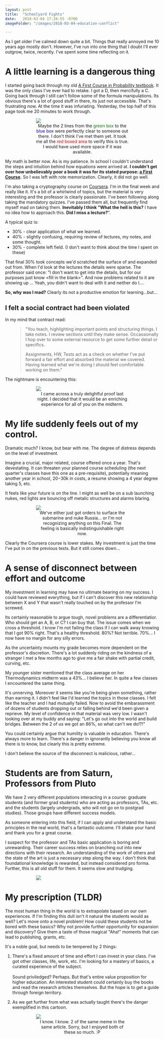 ```yaml
---
layout: post
title:  "Schoolyard Fights"
date:   2018-03-04 17:26:55 -0700
imageFolder: "/images/2018-03-04-education-conflict"

---
```


<style>
	figure{
		width:60%; 
		margin:0px auto 10px auto; 
		display:block
	}
	figcaption {
		text-align: center;
	}
</style>

As I get older I've calmed down quite a bit. Things that really annoyed me 10 years ago mostly don't. However, I've run into one thing that I doubt 
I'll ever outgrow, twice, recently. I've spent some time reflecting on it. 

# A little learning is a dangerous thing

I started going back through my old <a href="https://www.amazon.com/First-Course-Probability-8th/dp/013603313X/">A First Course in Probability textbook</a>. 
It was the only class I've ever had to retake. I got a D, then mercifully a C. Going back through I still can't follow some 
of the formula manipulations. Its obvious there's a lot of good stuff in there, its just not accessible. That's frustrating now. At the time it was 
infuriating. Yesterday, the top half of this page took me 20 minutes to work through. 

<figure>
	<img src='{{ page.imageFolder }}/RossBookWithNotes.jpg'>
    <figcaption>Maybe the 2 lines from the <span style="color:green">green box</span> to the <span style="color:blue">blue box</span> were perfectly 
	clear to someone out there. I don't think I've met them yet. It took me all the <span style="color:red">red boxed area</span> to verify this is true. 
	I would have used more space if it was available. </figcaption>
</figure>

My math is better now. As is my patience. In school I couldn't understand the steps and intuition behind how equations were arrived at. **I couldn't get 
over how unbelievably poor a book it was for its stated purpose: <u>a First Course</u>.** So I was left with rote 
memorization. Clearly, it did not go well. 


I'm also taking a cryptography course on <a href="https://www.coursera.org/learn/crypto">Coursera</a>. I'm in the final week and really like it. It's a 
bit of a whirlwind of topics, but the material is very interesting and the professor is clearly passionate. I've been following along taking the mandatory 
quizzes. I've passed them all, but frequently find myself mad on taking them. **Inevitably I think "What the hell is this?** I have no idea how to approach this. 
**Did I miss a lecture?**". 

A typical quiz is:
+ 30% - clear application of what we learned.
+ 40% - slightly confusing, requiring review of lectures, my notes, and some thought.
+ 30% - complete left field. (I don't want to think about the time I spent on these) 

That final 30% took concepts we'd scratched the surface of and expanded out from. 
When I'd look at the lectures the details were sparse. The professor said once: "I don't want to get into the details, but for our purposes 
just know \<fill in the blank>". And now problems related to it are showing up ... Yeah, you didn't want to deal with it and neither do I....

**So, why was I mad?** Clearly its not a productive emotion for learning...but...

## I felt a social contract had been violated
In my mind that contract read: 
<blockquote style="margin-left:10%">
"You teach, highlighting important points and structuring things. I take notes. I review sections until they make sense. 
Occassionally I hop over to some external resource to get some further detail or specifics. 
<p/>
Assignments, HW, Tests act as a check on whether I've put forward a fair effort and absorbed the material we covered. Having learned 
what we're doing I should feel comfortable working on them."
</blockquote>


The nightmare is encountering this:
<figure>
	<img src='{{ page.imageFolder }}/TweedProf.jpg'>
    <figcaption>I came across a truly delightful proof last night. I decided that it would be an enriching experience for all of you on the midterm.</figcaption>
</figure>

# My life suddenly feels out of my control. 

Dramatic much? I know, but bear with me. The degree of distress depends on the level of investment. 

Imagine a crucial, major related, course offered once a year. That's devestating. It can threaten your planned course scheduling (the next quarter's classes 
have this one as a pre-requisite), potentially meaning another year in school, $20-$30k in costs, a resume showing a 4 year degree taking 5, etc. 

It feels like your future is on the line. I might as well be on a sub launching nukes, red lights are bouncing off metalic structures and alarms blaring. 
<figure>
	<img src='{{ page.imageFolder }}/FailingSub.jpg'>
    <figcaption>We've either just got orders to surface the submarine and nuke Russia... or I'm not recognizing anything on this Final. 
	The feeling is basically indistinguishable right now.</figcaption>
</figure>

Clearly the Coursera course is lower stakes. My investment is just the time I've put in on the previous tests. But it still comes down...

# A sense of disconnect between effort and outcome
My investment in learning may have no ultimate bearing on my success. I could have reviewed everything, but if I 
can't discover this new relationship between X and Y that wasn't really touched on by the professor I'm screwed. 

Its certainly reasonable to argue tough, novel problems are a differentiatior. Who should get an A, B, or C? I can buy that. The 
issue comes when we cross a threshold. I know I'm not failing the class if I can walk away knowing that I got 90% right. 
That's a healthy threshold. 80%? Not terrible. 70%... I now have no margin for any silly errors.

As the uncertainty mounts my grade becomes more dependent on the professor's discretion. There's a lot suddenly riding on the kindness of 
a stranger I met a few months ago to give me a fair shake with partial credit, curving, etc.

My younger sister mentioned that the class average on her Thermodynamics midterm was a 43%... I believe her. In quite a 
few classes I encountered the same thing. 

It's unnerving. Moreover it seems like you're being given something, rather than earning it. I didn't feel like I'd learned the topics in those classes. 
I felt like the teacher and I had mutually failed. Now to avoid the embarassment of dozens of students dropping out or falling behind we'd been given 
a reprieve. My level of confidence in that material was very low. I wasn't looking over at my buddy and saying: "Let's go out into the world and build bridges.
Between the 2 of us we got an 86%, so what can't we do!?!"

You could certainly argue that humility is valuable in education. There's always more to learn. There's a danger in ignorantly believing you know all there is 
to know, but clearly this is pretty extreme. 

I don't believe the source of the disconnect is malicious, rather...

# Students are from Saturn, Professors from Pluto

We have 2 very different populations interacting in a course: graduate students (and former grad students) who are acting as 
professors, TAs, etc. and the students (largely undergrads, who will not go on to postgrad studies). Those groups have different success models. 

As someone entering into this field, if I can apply and understand the basic principles in the real world, that's a fantastic outcome. I'll shake your hand 
and thank you for a great course.

I suspect for the professor and TAs basic application is boring and unrewarding. Their career success relies on branching out into new directions with their 
research. An understanding of the work of others and the state of the art is just a necessary step along the way. I don't think that foundational knowledge
is rewarded, but instead considered pro forma. Further, this is all old stuff for them. It seems slow and trudging. 

<figure>
	<img src='{{ page.imageFolder }}/NotDifficult.jpg'>
    <figcaption></figcaption>
</figure>

# My prescription (TLDR)

The most human thing in the world is to extrapolate based on our own experiences. If I'm finding this dull isn't it natural the students would as well? 
Let's move onto a novel problem! How could these students not be bored with these basics? Why not provide further opportunity for expansion 
and discovery? Give them a taste of those magical "Aha!" moments that can lead to publishing, grants, etc.

It's a noble goal, but needs to be tempered by 2 things:
1. There's a fixed amount of time and effort I can invest in your class. I've got other classes, life, work, etc. I'm looking for 
  a mastery of basics, a curated experience of the subject. <br/><br/>
  Sound priviledged? Perhaps. But that's entire value proposition for higher education. An interested student 
  could certainly buy the books and read the research articles themselves. But the hope is to get a guide through foreign territory. 

2. As we get further from what was actually taught there's the danger exemplified in this cartoon.

<figure>
	<img src='{{ page.imageFolder }}/HW.jpg'>
    <figcaption>I know. I know. 2 of the same meme in the same article. Sorry, but I enjoyed both of these so much. :P </figcaption>
</figure>
